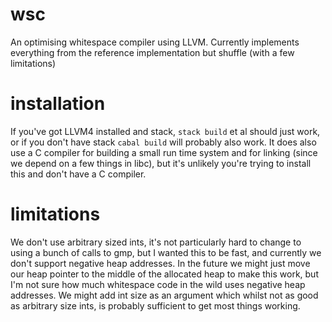 # wsc
An optimising whitespace compiler using LLVM.
Currently implements everything from the reference implementation
but shuffle (with a few limitations)
# installation
If you've got LLVM4 installed and stack,
`stack build` et al should just work, or if you don't have stack
`cabal build` will probably also work. It does also use a C compiler
for building a small run time system and for linking (since we depend
on a few things in libc), but it's unlikely you're trying to install
this and don't have a C compiler.
# limitations
We don't use arbitrary sized ints, it's
not particularly hard to change to using
a bunch of calls to gmp, but I wanted this
to be fast, and currently we don't support
negative heap addresses. In the future we
might just move our heap pointer to the middle
of the allocated heap to make this work, but I'm not sure
how much whitespace code in the wild uses negative
heap addresses. We might add int size as an argument
which whilst not as good as arbitrary size ints, is
probably sufficient to get most things working.
